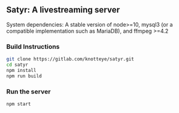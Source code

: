 ## Satyr: A livestreaming server

System dependencies: A stable version of node>=10, mysql3 (or a compatible implementation such as MariaDB), and ffmpeg >=4.2

### Build Instructions
```bash
git clone https://gitlab.com/knotteye/satyr.git
cd satyr
npm install
npm run build
```

### Run the server
```bash
npm start
```

